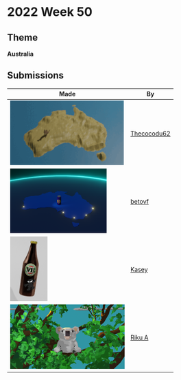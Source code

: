 # 2022 Week 50


## Theme

**Australia**


## Submissions

| Made | By |
|------|----|
| <img src="./Thecocodu62/AUSTRALIA.gif" height="150" /> | [Thecocodu62](./Thecocodu62/) |
| <img src="./betovf/australia.png" height="150" /> | [betovf](./betovf/) |
| <img src="./Kasey/image.png" height="150" /> | [Kasey](./Kasey/) |
| <img src="./RikuA/koala.png" height="150" /> | [Riku A](./RikuA/) |

